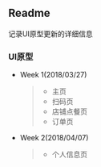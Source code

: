## Readme
记录UI原型更新的详细信息
### UI原型

* Week 1(2018/03/27)
  >- 主页
  >- 扫码页
  >- 店铺点餐页
  >- 订单页
* Week 2(2018/04/07)
  >- 个人信息页